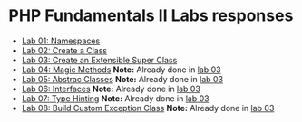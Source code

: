 # PHP Fundamentals II Labs responses

- [Lab 01: Namespaces](/01-Namespace/README.md)
- [Lab 02: Create a Class](/02-Create_a_Class/)
- [Lab 03: Create an Extensible Super Class](/03-Create_an_Extensible_Super_Class/)
- [Lab 04: Magic Methods](/04-Magic_Methods/) **Note:** Already done in [lab 03](/03-Create_an_Extensible_Super_Class/)
- [Lab 05: Abstrac Classes](/05-Abstrac_Classes/) **Note:** Already done in [lab 03](/03-Create_an_Extensible_Super_Class/)
- [Lab 06: Interfaces](/06-Interfaces/) **Note:** Already done in [lab 03](/03-Create_an_Extensible_Super_Class/)
- [Lab 07: Type Hinting](/07-Type_Hinting/) **Note:** Already done in [lab 03](/03-Create_an_Extensible_Super_Class/)
- [Lab 08: Build Custom Exception Class](/08-Build_Custom_Exception_Class/) **Note:** Already done in [lab 03](/03-Create_an_Extensible_Super_Class/)